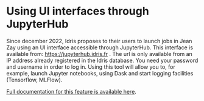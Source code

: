 # Using UI interfaces through JupyterHub

Since december 2022, Idris proposes to their users to launch jobs in Jean Zay using an UI
interface accessible through JupyterHub. This interface is available from:
https://jupyterhub.idris.fr .  The url is only available from an IP address
already registered in the Idris database.  You need your password and username
in order to log in. Using this tool will allow you to, for example, launch
Jupyter notebooks, using Dask and start logging facilities (Tensorflow, MLFlow).

[Full documentation for this feature is available here](http://www.idris.fr/jean-zay/pre-post/jean-zay-jupyterhub.html).

